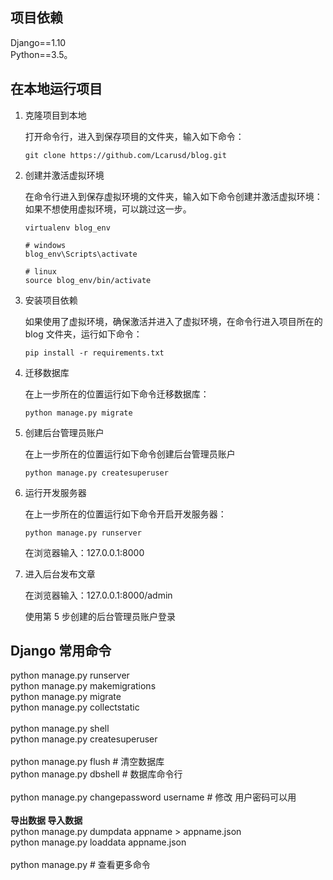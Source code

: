 ## 项目依赖

Django==1.10
<br>
Python==3.5。

## 在本地运行项目

1. 克隆项目到本地

   打开命令行，进入到保存项目的文件夹，输入如下命令：

   ```
   git clone https://github.com/Lcarusd/blog.git
   ```

2. 创建并激活虚拟环境

   在命令行进入到保存虚拟环境的文件夹，输入如下命令创建并激活虚拟环境：
   如果不想使用虚拟环境，可以跳过这一步。

   ```
   virtualenv blog_env

   # windows
   blog_env\Scripts\activate

   # linux
   source blog_env/bin/activate
   ```

3. 安装项目依赖

   如果使用了虚拟环境，确保激活并进入了虚拟环境，在命令行进入项目所在的 blog 文件夹，运行如下命令：

   ```
   pip install -r requirements.txt
   ```

4. 迁移数据库

   在上一步所在的位置运行如下命令迁移数据库：

   ```
   python manage.py migrate
   ```

5. 创建后台管理员账户

   在上一步所在的位置运行如下命令创建后台管理员账户

   ```
   python manage.py createsuperuser
   ```

6. 运行开发服务器

   在上一步所在的位置运行如下命令开启开发服务器：

   ```
   python manage.py runserver
   ```

   在浏览器输入：127.0.0.1:8000

7. 进入后台发布文章

   在浏览器输入：127.0.0.1:8000/admin

   使用第 5 步创建的后台管理员账户登录


## Django 常用命令
python manage.py runserver
<br>
python manage.py makemigrations
<br>
python manage.py migrate
<br>
python manage.py collectstatic
<br>
<br>
python manage.py shell
<br>
python manage.py createsuperuser
<br>
<br>
python manage.py flush # 清空数据库
<br>
python manage.py dbshell # 数据库命令行
<br>
<br>
python manage.py changepassword username # 修改 用户密码可以用
<br>
<br>
**导出数据 导入数据**<br>
python manage.py dumpdata appname > appname.json
<br>
python manage.py loaddata appname.json 
<br>
<br>
python manage.py # 查看更多命令
